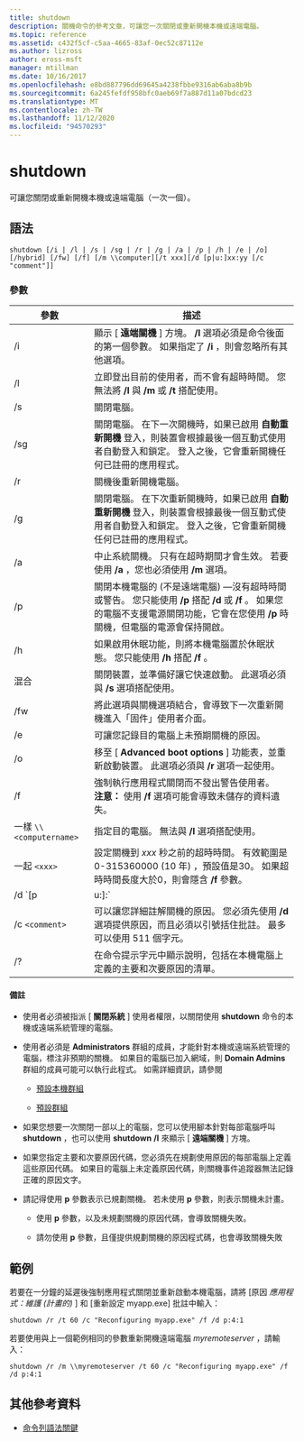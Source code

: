 ```yaml
---
title: shutdown
description: 關機命令的參考文章，可讓您一次關閉或重新開機本機或遠端電腦。
ms.topic: reference
ms.assetid: c432f5cf-c5aa-4665-83af-0ec52c87112e
ms.author: lizross
author: eross-msft
manager: mtillman
ms.date: 10/16/2017
ms.openlocfilehash: e8bd887796dd69645a4238fbbe9316ab6aba8b9b
ms.sourcegitcommit: 6a245fefdf958bfc0aeb69f7a887d11a07bdcd23
ms.translationtype: MT
ms.contentlocale: zh-TW
ms.lasthandoff: 11/12/2020
ms.locfileid: "94570293"
---
```

# <a name="shutdown"></a>shutdown

可讓您關閉或重新開機本機或遠端電腦（一次一個）。

## <a name="syntax"></a>語法

```
shutdown [/i | /l | /s | /sg | /r | /g | /a | /p | /h | /e | /o] [/hybrid] [/fw] [/f] [/m \\computer][/t xxx][/d [p|u:]xx:yy [/c "comment"]]
```

### <a name="parameters"></a>參數

| 參數 | 描述 |
|--|--|
| /i | 顯示 [ **遠端關機** ] 方塊。 **/I** 選項必須是命令後面的第一個參數。 如果指定了 **/i** ，則會忽略所有其他選項。 |
| /l | 立即登出目前的使用者，而不會有超時時間。 您無法將 **/l** 與 **/m** 或 **/t** 搭配使用。 |
| /s | 關閉電腦。 |
| /sg | 關閉電腦。 在下一次開機時，如果已啟用 **自動重新開機** 登入，則裝置會根據最後一個互動式使用者自動登入和鎖定。 登入之後，它會重新開機任何已註冊的應用程式。 |
| /r | 關機後重新開機電腦。 |
| /g | 關閉電腦。 在下次重新開機時，如果已啟用 **自動重新開機** 登入，則裝置會根據最後一個互動式使用者自動登入和鎖定。 登入之後，它會重新開機任何已註冊的應用程式。 |
| /a | 中止系統關機。 只有在超時期間才會生效。 若要使用 **/a** ，您也必須使用 **/m** 選項。 |
| /p | 關閉本機電腦的 (不是遠端電腦) —沒有超時時間或警告。 您只能使用 **/p** 搭配 **/d** 或 **/f** 。 如果您的電腦不支援電源關閉功能，它會在您使用 **/p** 時關機，但電腦的電源會保持開啟。 |
| /h | 如果啟用休眠功能，則將本機電腦置於休眠狀態。 您只能使用 **/h** 搭配 **/f** 。 |
| 混合 | 關閉裝置，並準備好讓它快速啟動。 此選項必須與 **/s** 選項搭配使用。 |
| /fw | 將此選項與關機選項結合，會導致下一次重新開機進入「固件」使用者介面。 |
| /e | 可讓您記錄目的電腦上未預期關機的原因。 |
| /o | 移至 [ **Advanced boot options** ] 功能表，並重新啟動裝置。 此選項必須與 **/r** 選項一起使用。 |
| /f | 強制執行應用程式關閉而不發出警告使用者。<br>**注意：** 使用 **/f** 選項可能會導致未儲存的資料遺失。 |
| 一樣 `\\<computername>` | 指定目的電腦。 無法與 **/l** 選項搭配使用。 |
| 一起 `<xxx>` | 設定關機到 *xxx* 秒之前的超時時間。 有效範圍是 0-315360000 (10 年) ，預設值是30。 如果超時時間長度大於0，則會隱含 **/f** 參數。 |
| /d `[p | u:]<XX>:<YY>` | 列出系統重新開機或關機的原因。 支援的參數值為：<ul><li>**p** -表示已規劃重新開機或關機。</li><li>**u** -指出原因是使用者定義的。<p>**注意**<br>如果未指定 **p** 或 **u** ，則會重新開機或關機。</li><li>*xx* -指定 (正整數的主要原因編號，小於 256) 。</li><li>*yy* 指定小於 65536)  (正整數的次要原因號碼。</li></ul> |
| /c `<comment>` | 可以讓您詳細註解關機的原因。 您必須先使用 **/d** 選項提供原因，而且必須以引號括住批註。 最多可以使用 511 個字元。 |
| /? | 在命令提示字元中顯示說明，包括在本機電腦上定義的主要和次要原因的清單。 |

#### <a name="remarks"></a>備註

- 使用者必須被指派 [ **關閉系統** ] 使用者權限，以關閉使用 **shutdown** 命令的本機或遠端系統管理的電腦。

- 使用者必須是 **Administrators** 群組的成員，才能針對本機或遠端系統管理的電腦，標注非預期的關機。 如果目的電腦已加入網域，則 **Domain Admins** 群組的成員可能可以執行此程式。 如需詳細資訊，請參閱

  - [預設本機群組](/previous-versions/windows/it-pro/windows-server-2003/cc785098(v=ws.10))

  - [預設群組](/previous-versions/windows/it-pro/windows-server-2003/cc756898(v=ws.10))

- 如果您想要一次關閉一部以上的電腦，您可以使用腳本針對每部電腦呼叫 **shutdown** ，也可以使用 **shutdown** **/I** 來顯示 [ **遠端關機** ] 方塊。

- 如果您指定主要和次要原因代碼，您必須先在規劃使用原因的每部電腦上定義這些原因代碼。 如果目的電腦上未定義原因代碼，則關機事件追蹤器無法記錄正確的原因文字。

- 請記得使用 **p** 參數表示已規劃關機。 若未使用 **p** 參數，則表示關機未計畫。

  - 使用 **p** 參數，以及未規劃關機的原因代碼，會導致關機失敗。

  - 請勿使用 **p** 參數，且僅提供規劃關機的原因程式碼，也會導致關機失敗

## <a name="examples"></a>範例

若要在一分鐘的延遲後強制應用程式關閉並重新啟動本機電腦，請將 [原因 *應用程式：維護 (計畫的)* ] 和 [重新設定 myapp.exe] 批註中輸入：

```
shutdown /r /t 60 /c "Reconfiguring myapp.exe" /f /d p:4:1
```

若要使用與上一個範例相同的參數重新開機遠端電腦 *myremoteserver* ，請輸入：

```
shutdown /r /m \\myremoteserver /t 60 /c "Reconfiguring myapp.exe" /f /d p:4:1
```

## <a name="additional-references"></a>其他參考資料

- [命令列語法關鍵](command-line-syntax-key.md)
